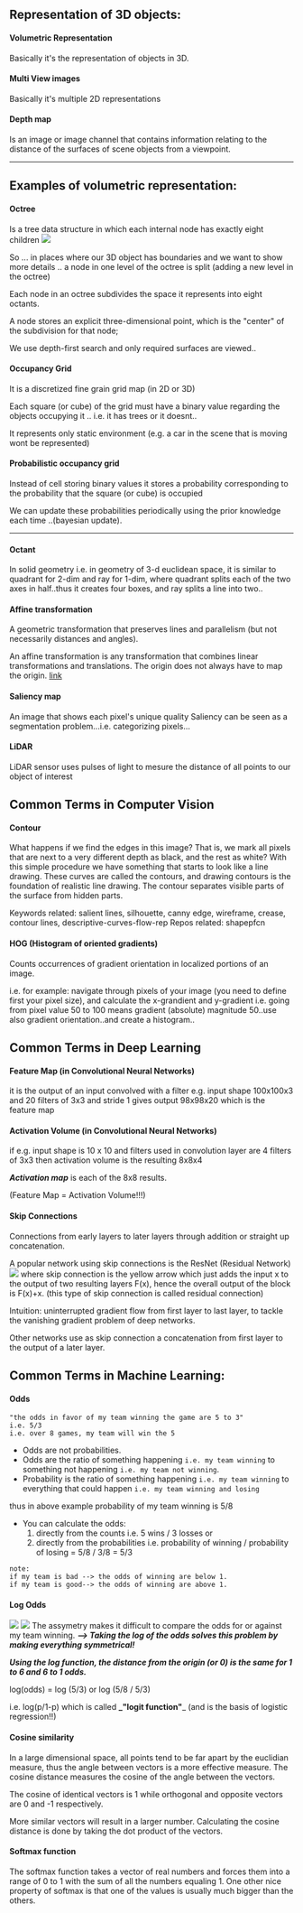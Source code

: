 
Representation of 3D objects:
---

#### Volumetric Representation
Basically it's the representation of objects in 3D.

#### Multi View images 
Basically it's multiple 2D representations

#### Depth map
Is an image or image channel that contains information relating to the distance of the surfaces of scene objects from a viewpoint.

---

Examples of volumetric representation: 
---

#### Octree

Is a tree data structure in which each internal node has exactly eight children
![](../figures/octree.png)

So ... in places where our 3D object has boundaries and we want to show more details .. a node in one level of the octree is split (adding a new level in the octree)

Each node in an octree subdivides the space it represents into eight octants.

A node stores an explicit three-dimensional point, which is the "center" of the subdivision for that node;

We use depth-first search and only required surfaces are viewed..

#### Occupancy Grid
It is a discretized fine grain grid map (in 2D or 3D)

Each square (or cube) of the grid must have a binary value regarding the objects occupying it .. i.e. it has trees or it doesnt..

It represents only static environment (e.g. a car in the scene that is moving wont be represented)

#### Probabilistic occupancy grid
Instead of cell storing binary values it stores a probability corresponding to the probability that the square (or cube) is occupied

We can update these probabilities periodically using the prior knowledge each time ..(bayesian update).

---

#### Octant 
In solid geometry i.e. in geometry of 3-d euclidean space, it is similar to quadrant for 2-dim and ray for 1-dim, where quadrant splits each of the two axes in half..thus it creates four boxes, and ray splits a line into two..

#### Affine transformation
A geometric transformation that preserves lines and parallelism (but not necessarily distances and angles).

An affine transformation is any transformation that combines linear transformations and translations. The origin does not always have to map the origin. [link](https://maelfabien.github.io/computervision/cv_5/#2-affine-transformation)


#### Saliency map
An image that shows each pixel's unique quality
Saliency can be seen as a segmentation problem...i.e. categorizing pixels...

#### LiDAR
LiDAR sensor uses pulses of light to mesure the distance of all points to our object of interest

Common Terms in Computer Vision
---

#### Contour
What happens if we find the edges in this image? That is, we mark all pixels that are next to a very different depth as black, and the rest as white?
With this simple procedure we have something that starts to look like a line drawing. These curves are called the contours, and drawing contours is the foundation of realistic line drawing.
The contour separates visible parts of the surface from hidden parts.

Keywords related: salient lines, silhouette, canny edge, wireframe, crease, contour lines, descriptive-curves-flow-rep
Repos related: shapepfcn

#### HOG (Histogram of oriented gradients)
Counts occurrences of gradient orientation in localized portions of an image.

i.e. for example:
navigate through pixels of your image (you need to define first your pixel size), and calculate the x-grandient and y-gradient i.e. going from pixel value 50 to 100 means gradient (absolute) magnitude 50..use also gradient orientation..and create a histogram..

Common Terms in Deep Learning
---

#### Feature Map (in Convolutional Neural Networks)
it is the output of an input convolved with a filter 
e.g. input shape 100x100x3 and 20 filters of 3x3 and stride 1 gives output 98x98x20 which is the feature map

#### Activation Volume (in Convolutional Neural Networks)
if e.g. input shape is 10 x 10 and filters used in convolution layer are 4 filters of 3x3 then activation volume is the resulting 8x8x4

_**Activation map**_ is each of the 8x8 results.

(Feature Map = Activation Volume!!!)


#### Skip Connections
Connections from early layers to later layers through addition or straight up concatenation.

A popular network using skip connections is the ResNet (Residual Network) ![](../figures/skipConnection.png) where skip connection is the yellow arrow which just adds the input x to the output of two resulting layers F(x), hence the overall output of the block is F(x)+x. (this type of skip connection is called residual connection)

Intuition: uninterrupted gradient flow from first layer to last layer, to tackle the vanishing gradient problem of deep networks.

Other networks use as skip connection a concatenation from first layer to the output of a later layer.


Common Terms in Machine Learning:
---

#### Odds
```
"the odds in favor of my team winning the game are 5 to 3"
i.e. 5/3
i.e. over 8 games, my team will win the 5
```

- Odds are not probabilities.
- Odds are the ratio of something happening ```i.e. my team winning``` to something not happening ```i.e. my team not winning```.
- Probability is the ratio of something happening ```i.e. my team winning``` to everything that could happen ```i.e. my team winning and losing```

thus in above example probability of my team winning is 5/8

- You can calculate the odds:
    1. directly from the counts i.e. 5 wins / 3 losses or 
    2. directly from the probabilities i.e. probability of winning / probability of losing = 5/8 / 3/8 = 5/3
```
note: 
if my team is bad --> the odds of winning are below 1. 
if my team is good--> the odds of winning are above 1.
```

#### Log Odds
![](../figures/oddslosing.png)
![](../figures/oddswinning.png)
The assymetry makes it difficult to compare the odds for or against my team winning.
**_--> Taking the log of the odds solves this problem by making everything symmetrical!_**

_**Using the log function, the distance from the origin (or 0) is the same for 1 to 6 and 6 to 1 odds.**_

log(odds) = log (5/3) or log (5/8 / 5/3)

i.e. log(p/1-p) which is called **_"logit function"**_ (and is the basis of logistic regression!!)


#### Cosine similarity
In a large dimensional space, all points tend to be far apart by the euclidian measure, thus the angle between vectors is a more effective measure. The cosine distance measures the cosine of the angle between the vectors. 

The cosine of identical vectors is 1 while orthogonal and opposite vectors are 0 and -1 respectively.
 
More similar vectors will result in a larger number. Calculating the cosine distance is done by taking the dot product of the vectors.

#### Softmax function

The softmax function takes a vector of real numbers and forces them into a range of 0 to 1 with the sum of all the numbers equaling 1. One other nice property of softmax is that one of the values is usually much bigger than the others.

